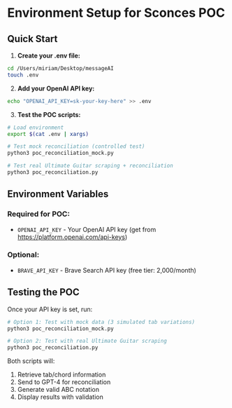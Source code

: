 # Environment Setup for Sconces POC

## Quick Start

1. **Create your .env file:**
```bash
cd /Users/miriam/Desktop/messageAI
touch .env
```

2. **Add your OpenAI API key:**
```bash
echo "OPENAI_API_KEY=sk-your-key-here" >> .env
```

3. **Test the POC scripts:**
```bash
# Load environment
export $(cat .env | xargs)

# Test mock reconciliation (controlled test)
python3 poc_reconciliation_mock.py

# Test real Ultimate Guitar scraping + reconciliation
python3 poc_reconciliation.py
```

## Environment Variables

### Required for POC:
- `OPENAI_API_KEY` - Your OpenAI API key (get from https://platform.openai.com/api-keys)

### Optional:
- `BRAVE_API_KEY` - Brave Search API key (free tier: 2,000/month)

## Testing the POC

Once your API key is set, run:

```bash
# Option 1: Test with mock data (3 simulated tab variations)
python3 poc_reconciliation_mock.py

# Option 2: Test with real Ultimate Guitar scraping
python3 poc_reconciliation.py
```

Both scripts will:
1. Retrieve tab/chord information
2. Send to GPT-4 for reconciliation
3. Generate valid ABC notation
4. Display results with validation
